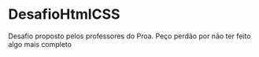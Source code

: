 # DesafioHtmlCSS
Desafio proposto pelos professores do Proa. Peço perdão por não ter feito algo mais completo
